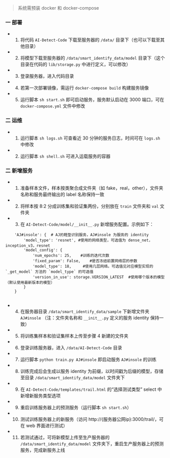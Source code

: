 > 系统需预装 docker 和 docker-compose

### 一 部署

- 1. 将代码 `AI-Detect-Code` 下载至服务器的 `/data/` 目录下（也可以下载至其他目录）
- 2. 将模型下载至服务器的 `/data/smart_identify_data/model` 目录下（这个目录在代码的 `lib/storage.py` 中进行定义，可以修改）
- 3. 登录服务器，进入代码目录
- 4. 若第一次部署镜像，需运行 `docker-compose build` 构建服务镜像
- 5. 运行脚本 `sh start.sh` 即可启动服务，服务默认启动在 3000 端口，可在 `docker-compose.yml` 文件中修改

### 二 运维

- 1. 运行脚本 `sh logs.sh` 可查看近 30 分钟的服务日志，时间可在 `logs.sh` 中修改
- 2. 运行脚本 `sh shell.sh` 可进入运载服务的容器

### 二 新增服务

- 1. 准备样本文件，样本按类聚合成文件夹（如 fake，real，other），文件夹名称和服务最终输出的 label 名称保持一致
- 2. 将样本按 8:2 分成训练集和验证集两份，分别放在 `train` 文件夹和 `val` 文件夹
- 3. 在 `AI-Detect-Code/model/__init__.py` 新增服务配置。示例如下：

```
	'AJ#insole': {  # AJ的鞋垫识别服务，AJ#insole 为服务的 identity
        'model_type': 'resnet', #使用的网络类型，可选值为 dense_net，inception_v3，resnet
        'model_config': {
            'num_epochs': 25,    #训练的迭代次数
            'fixed_param': False,    #是否冻结前置网络层的参数
            'model_type': 18,     #使用几层网络。可选值见对应模型实现的`_get_model` 方法的 `model_type` 的可选值
            'version_in_use': storage.VERSION_LATEST  #使用哪个版本的模型（默认使用最新版本的模型）
        }
    }
    
```

- 4. 在服务器目录 `/data/smart_identify_data/sample` 下新增文件夹 `AJ#insole` （注：文件夹名称和 `__init__.py` 定义的服务 identity 保持一致）
- 5. 将训练集样本和验证集样本上传至步骤 4 新建的文件夹
- 6. 登录训练服务器，进入 `/data/AI-Detect-Code` 目录
- 7. 运行脚本 `python train.py AJ#insole` 即启动服务 `AJ#insole` 的训练
- 8. 训练完成后会生成以服务 identity 为前缀，以时间戳为后缀的模型，存储至目录 `/data/smart_identify_data/model` 文件夹下
- 9. 在 `AI-Detect-Code/templates/trail.html` 的“选择测试类型” select 中新增新服务类型选项
- 9. 重启训练服务器上的预测服务（运行脚本 `sh start.sh`）
- 10. 测试训练服务器上的新服务（访问 http://{服务器公网ip}:3000/trail/，可在 web 界面进行测试）
- 11. 若测试通过，可将新模型上传至生产服务器的 `/data/smart_identify_data/model` 文件夹下，重启生产服务器上的预测服务，完成新服务上线
